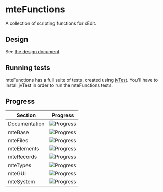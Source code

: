 # mteFunctions
A collection of scripting functions for xEdit.

## Design
See [the design document](https://docs.google.com/document/d/1MwqebB5IFW4mkQIih18_94smPPIFlk2Db_0YAoNh4rk/edit#).

## Running tests
mteFunctions has a full suite of tests, created using [jvTest](https://github.com/matortheeternal/jvTest).  You'll have to install jvTest in order to run the mteFunctions tests.

## Progress

| Section       | Progress                                  |
|---------------|-------------------------------------------|
| Documentation | ![Progress](http://progressed.io/bar/0)   |
| mteBase       | ![Progress](http://progressed.io/bar/100) |
| mteFiles      | ![Progress](http://progressed.io/bar/95)  |
| mteElements   | ![Progress](http://progressed.io/bar/75)  |
| mteRecords    | ![Progress](http://progressed.io/bar/5)   |
| mteTypes      | ![Progress](http://progressed.io/bar/100) |
| mteGUI        | ![Progress](http://progressed.io/bar/0)   |
| mteSystem     | ![Progress](http://progressed.io/bar/5)   |
